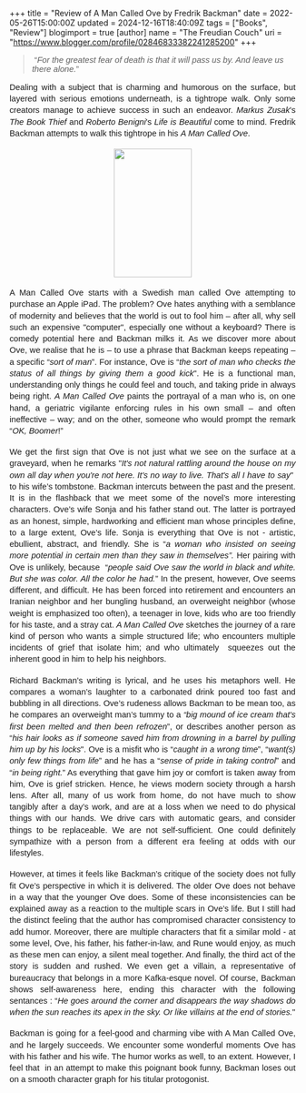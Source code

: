 +++
title = "Review of A Man Called Ove by Fredrik Backman"
date = 2022-05-26T15:00:00Z
updated = 2024-12-16T18:40:09Z
tags = ["Books", "Review"]
blogimport = true 
[author]
	name = "The Freudian Couch"
	uri = "https://www.blogger.com/profile/02846833382241285200"
+++

<p></p><blockquote>&nbsp;<span style="font-family: Arial; font-size: 11pt; font-variant-east-asian: normal; font-variant-numeric: normal; vertical-align: baseline; white-space: pre-wrap;">“</span><span style="font-family: Arial; font-size: 11pt; font-style: italic; font-variant-east-asian: normal; font-variant-numeric: normal; vertical-align: baseline; white-space: pre-wrap;">For the greatest fear of death is that it will pass us by. And leave us there alone.</span><span style="font-family: Arial; font-size: 11pt; font-variant-east-asian: normal; font-variant-numeric: normal; vertical-align: baseline; white-space: pre-wrap;">”</span></blockquote><span style="font-family: Arial; font-size: 11pt; font-variant-east-asian: normal; font-variant-numeric: normal; vertical-align: baseline; white-space: pre-wrap;"></span><p></p><span id="docs-internal-guid-7aa60f2b-7fff-973c-ffab-e5855f9a3a1b"><p dir="ltr" style="line-height: 1.38; margin-bottom: 0pt; margin-top: 0pt; text-align: justify;"><span style="font-family: Arial; font-size: 11pt; font-variant-east-asian: normal; font-variant-numeric: normal; vertical-align: baseline; white-space: pre-wrap;">Dealing with a subject that is charming and humorous on the surface, but layered with serious emotions underneath, is a tightrope walk. Only some creators manage to achieve success in such an endeavor. </span><span style="font-family: Arial; font-size: 11pt; font-style: italic; font-variant-east-asian: normal; font-variant-numeric: normal; vertical-align: baseline; white-space: pre-wrap;">Markus Zusak</span><span style="font-family: Arial; font-size: 11pt; font-variant-east-asian: normal; font-variant-numeric: normal; vertical-align: baseline; white-space: pre-wrap;">'s </span><span style="font-family: Arial; font-size: 11pt; font-style: italic; font-variant-east-asian: normal; font-variant-numeric: normal; vertical-align: baseline; white-space: pre-wrap;">The Book Thief</span><span style="font-family: Arial; font-size: 11pt; font-variant-east-asian: normal; font-variant-numeric: normal; vertical-align: baseline; white-space: pre-wrap;"> and </span><span style="font-family: Arial; font-size: 11pt; font-style: italic; font-variant-east-asian: normal; font-variant-numeric: normal; vertical-align: baseline; white-space: pre-wrap;">Roberto Benign</span><span style="font-family: Arial; font-size: 11pt; font-variant-east-asian: normal; font-variant-numeric: normal; vertical-align: baseline; white-space: pre-wrap;"><i>i</i>'s </span><span style="font-family: Arial; font-size: 11pt; font-style: italic; font-variant-east-asian: normal; font-variant-numeric: normal; vertical-align: baseline; white-space: pre-wrap;">Life is Beautiful</span><span style="font-family: Arial; font-size: 11pt; font-variant-east-asian: normal; font-variant-numeric: normal; vertical-align: baseline; white-space: pre-wrap;"> come to mind. Fredrik Backman attempts to walk this tightrope in his </span><span style="font-family: Arial; font-size: 11pt; font-style: italic; font-variant-east-asian: normal; font-variant-numeric: normal; vertical-align: baseline; white-space: pre-wrap;">A Man Called Ove</span><span style="font-family: Arial; font-size: 11pt; font-variant-east-asian: normal; font-variant-numeric: normal; vertical-align: baseline; white-space: pre-wrap;">.</span></p><br /><p dir="ltr" style="line-height: 1.38; margin-bottom: 0pt; margin-top: 0pt; text-align: center;"><span style="font-family: Arial; font-size: 11pt; font-variant-east-asian: normal; font-variant-numeric: normal; vertical-align: baseline; white-space: pre-wrap;"><span style="border: none; display: inline-block; height: 226px; overflow: hidden; width: 137px;"><img height="226" src="https://lh6.googleusercontent.com/GKgnfVmLGWCU0xsQ4zQf4MNZi8yRqbBnQZvzAoC1hEblBYq7bliVbccoUVGCO9dwa9KWJR4uGDSfBnyB-Joo9j8t0tpbBxxTh8ZmfRVAATm9z3RGXKMKsM9AoMtfGal540ipcdNpr450K4uJYg" style="margin-left: 0px; margin-top: 0px;" width="137" /></span></span></p><br /><p dir="ltr" style="line-height: 1.38; margin-bottom: 0pt; margin-top: 0pt; text-align: justify;"><span style="font-family: Arial; font-size: 11pt; font-variant-east-asian: normal; font-variant-numeric: normal; vertical-align: baseline; white-space: pre-wrap;">A Man Called Ove starts with a Swedish man called Ove attempting to purchase an Apple iPad. The problem? Ove hates anything with a semblance of modernity and believes that the world is out to fool him – after all, why sell such an expensive "computer", especially one without a keyboard? There is comedy potential here and Backman milks it. As we discover more about Ove, we realise that he is – to use a phrase that Backman keeps repeating – a specific “</span><span style="font-family: Arial; font-size: 11pt; font-style: italic; font-variant-east-asian: normal; font-variant-numeric: normal; vertical-align: baseline; white-space: pre-wrap;">sort of man</span><span style="font-family: Arial; font-size: 11pt; font-variant-east-asian: normal; font-variant-numeric: normal; vertical-align: baseline; white-space: pre-wrap;">”. For instance, Ove is “</span><span style="font-family: Arial; font-size: 11pt; font-style: italic; font-variant-east-asian: normal; font-variant-numeric: normal; vertical-align: baseline; white-space: pre-wrap;">the sort of man who checks the status of all things by giving them a good kick</span><span style="font-family: Arial; font-size: 11pt; font-variant-east-asian: normal; font-variant-numeric: normal; vertical-align: baseline; white-space: pre-wrap;">". He is a functional man, understanding only things he could feel and touch, and taking pride in always being right. <i>A Man Called Ove</i> paints the portrayal of a man who is, on one hand, a geriatric vigilante enforcing rules in his own small – and often ineffective – way; and on the other, someone who would prompt the remark “</span><span style="font-family: Arial; font-size: 11pt; font-style: italic; font-variant-east-asian: normal; font-variant-numeric: normal; vertical-align: baseline; white-space: pre-wrap;">OK, Boomer</span><span style="font-family: Arial; font-size: 11pt; font-variant-east-asian: normal; font-variant-numeric: normal; vertical-align: baseline; white-space: pre-wrap;">!”</span></p><div style="text-align: justify;"><br /></div><p dir="ltr" style="line-height: 1.38; margin-bottom: 0pt; margin-top: 0pt; text-align: justify;"><span style="font-family: Arial; font-size: 11pt; font-variant-east-asian: normal; font-variant-numeric: normal; vertical-align: baseline; white-space: pre-wrap;">We get the first sign that Ove is not just what we see on the surface at a graveyard, when he remarks "</span><span style="font-family: Arial; font-size: 11pt; font-style: italic; font-variant-east-asian: normal; font-variant-numeric: normal; vertical-align: baseline; white-space: pre-wrap;">It's not natural rattling around the house on my own all day when you're not here. It's no way to live. That's all I have to say</span><span style="font-family: Arial; font-size: 11pt; font-variant-east-asian: normal; font-variant-numeric: normal; vertical-align: baseline; white-space: pre-wrap;">"&nbsp; to his wife’s tombstone. Backman intercuts between the past and the present. It is in the flashback that we meet some of the novel’s more interesting characters. Ove’s wife Sonja and his father stand out. The latter is portrayed as an honest, simple, hardworking and efficient man whose principles define, to a large extent, Ove’s life. Sonja is everything that Ove is not - artistic, ebullient, abstract, and friendly. She is “</span><span style="font-family: Arial; font-size: 11pt; font-style: italic; font-variant-east-asian: normal; font-variant-numeric: normal; vertical-align: baseline; white-space: pre-wrap;">a woman who insisted on seeing more potential in certain men than they saw in themselves”. </span><span style="font-family: Arial; font-size: 11pt; font-variant-east-asian: normal; font-variant-numeric: normal; vertical-align: baseline; white-space: pre-wrap;">Her pairing with Ove is unlikely, because&nbsp; “</span><span style="font-family: Arial; font-size: 11pt; font-style: italic; font-variant-east-asian: normal; font-variant-numeric: normal; vertical-align: baseline; white-space: pre-wrap;">people said Ove saw the world in black and white. But she was color. All the color he had.</span><span style="font-family: Arial; font-size: 11pt; font-variant-east-asian: normal; font-variant-numeric: normal; vertical-align: baseline; white-space: pre-wrap;">” In the present, however, Ove seems different, and difficult. He has been forced into retirement and encounters an Iranian neighbor and her bungling husband, an overweight neighbor (whose weight is emphasized too often), a teenager in love, kids who are too friendly for his taste, and a stray cat. </span><span style="font-family: Arial; font-size: 11pt; font-style: italic; font-variant-east-asian: normal; font-variant-numeric: normal; vertical-align: baseline; white-space: pre-wrap;">A Man Called Ove</span><span style="font-family: Arial; font-size: 11pt; font-variant-east-asian: normal; font-variant-numeric: normal; vertical-align: baseline; white-space: pre-wrap;"> sketches the journey of a rare kind of person who wants a simple structured life; who encounters multiple incidents of grief that isolate him; and who ultimately  squeezes out the inherent good in him to help his neighbors.</span></p><div style="text-align: justify;"><br /></div><p dir="ltr" style="line-height: 1.38; margin-bottom: 0pt; margin-top: 0pt; text-align: justify;"><span style="font-family: Arial; font-size: 11pt; font-variant-east-asian: normal; font-variant-numeric: normal; vertical-align: baseline; white-space: pre-wrap;">Richard Backman’s writing is lyrical, and he uses his metaphors well. He compares a woman’s laughter to a carbonated drink poured too fast and bubbling in all directions. Ove’s rudeness allows Backman to be mean too, as he compares an overweight man’s tummy to a </span><span style="font-family: Arial; font-size: 11pt; font-style: italic; font-variant-east-asian: normal; font-variant-numeric: normal; vertical-align: baseline; white-space: pre-wrap;">“big mound of ice cream that's first been melted and then been refrozen</span><span style="font-family: Arial; font-size: 11pt; font-variant-east-asian: normal; font-variant-numeric: normal; vertical-align: baseline; white-space: pre-wrap;">”, or describes another person as “</span><span style="font-family: Arial; font-size: 11pt; font-style: italic; font-variant-east-asian: normal; font-variant-numeric: normal; vertical-align: baseline; white-space: pre-wrap;">his hair looks as if someone saved him from drowning in a barrel by pulling him up by his locks</span><span style="font-family: Arial; font-size: 11pt; font-variant-east-asian: normal; font-variant-numeric: normal; vertical-align: baseline; white-space: pre-wrap;">". Ove is a misfit who is “</span><span style="font-family: Arial; font-size: 11pt; font-style: italic; font-variant-east-asian: normal; font-variant-numeric: normal; vertical-align: baseline; white-space: pre-wrap;">caught in a wrong time</span><span style="font-family: Arial; font-size: 11pt; font-variant-east-asian: normal; font-variant-numeric: normal; vertical-align: baseline; white-space: pre-wrap;">”, “</span><span style="font-family: Arial; font-size: 11pt; font-style: italic; font-variant-east-asian: normal; font-variant-numeric: normal; vertical-align: baseline; white-space: pre-wrap;">want(s) only few things from life</span><span style="font-family: Arial; font-size: 11pt; font-variant-east-asian: normal; font-variant-numeric: normal; vertical-align: baseline; white-space: pre-wrap;">” and he has a “</span><span style="font-family: Arial; font-size: 11pt; font-style: italic; font-variant-east-asian: normal; font-variant-numeric: normal; vertical-align: baseline; white-space: pre-wrap;">sense of pride in taking control</span><span style="font-family: Arial; font-size: 11pt; font-variant-east-asian: normal; font-variant-numeric: normal; vertical-align: baseline; white-space: pre-wrap;">” and “</span><span style="font-family: Arial; font-size: 11pt; font-style: italic; font-variant-east-asian: normal; font-variant-numeric: normal; vertical-align: baseline; white-space: pre-wrap;">in being right.</span><span style="font-family: Arial; font-size: 11pt; font-variant-east-asian: normal; font-variant-numeric: normal; vertical-align: baseline; white-space: pre-wrap;">” As everything that gave him joy or comfort is taken away from him, Ove is grief stricken. Hence, he views modern society through a harsh lens. After all, many of us work from home, do not have much to show tangibly after a day’s work, and are at a loss when we need to do physical things with our hands. We drive cars with automatic gears, and consider things to be replaceable. We are not self-sufficient. One could definitely sympathize with a person from a different era feeling at odds with our lifestyles.</span></p><div style="text-align: justify;"><br /></div><p dir="ltr" style="line-height: 1.38; margin-bottom: 0pt; margin-top: 0pt; text-align: justify;"><span style="font-family: Arial; font-size: 11pt; font-variant-east-asian: normal; font-variant-numeric: normal; vertical-align: baseline; white-space: pre-wrap;">However, at times it feels like Backman’s critique of the society does not fully fit Ove’s perspective in which it is delivered. The older Ove does not behave in a way that the younger Ove does. Some of these inconsistencies can be explained away as a reaction to the multiple scars in Ove’s life. But I still had the distinct feeling that the author has compromised character consistency to add humor. Moreover, there are multiple characters that fit a similar mold - at some level, Ove, his father, his father-in-law, and Rune would enjoy, as much as these men can enjoy, a silent meal together. And finally, the third act of the story is sudden and rushed. We even get a villain, a representative of bureaucracy that belongs in a more Kafka-esque novel. Of course, Backman shows self-awareness here, ending this character with the following sentances : “</span><span style="font-family: Arial; font-size: 11pt; font-style: italic; font-variant-east-asian: normal; font-variant-numeric: normal; vertical-align: baseline; white-space: pre-wrap;">He goes around the corner and disappears the way shadows do when the sun reaches its apex in the sky. Or like villains at the end of stories.</span><span style="font-family: Arial; font-size: 11pt; font-variant-east-asian: normal; font-variant-numeric: normal; vertical-align: baseline; white-space: pre-wrap;">"</span></p><div style="text-align: justify;"><br /></div><p dir="ltr" style="line-height: 1.38; margin-bottom: 0pt; margin-top: 0pt; text-align: justify;"><span style="font-family: Arial; font-size: 11pt; font-variant-east-asian: normal; font-variant-numeric: normal; vertical-align: baseline; white-space: pre-wrap;">Backman is going for a feel-good and charming vibe with A Man Called Ove, and he largely succeeds. We encounter some wonderful moments Ove has with his father and his wife. The humor works as well, to an extent. However, I feel that&nbsp; in an attempt to make this poignant book funny, Backman loses out on a smooth character graph for his titular protogonist. </span></p><div><span style="font-family: Arial; font-size: 11pt; font-variant-east-asian: normal; font-variant-numeric: normal; vertical-align: baseline; white-space: pre-wrap;"><br /></span></div></span>
